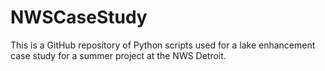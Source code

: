 # NWSCaseStudy
This is a GitHub repository of Python scripts used for a lake enhancement case study for a summer project at the NWS Detroit. 
